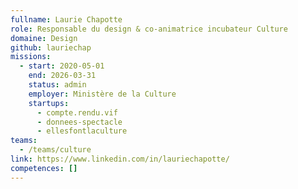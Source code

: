 ```yaml
---
fullname: Laurie Chapotte
role: Responsable du design & co-animatrice incubateur Culture
domaine: Design
github: lauriechap
missions:
  - start: 2020-05-01
    end: 2026-03-31
    status: admin
    employer: Ministère de la Culture
    startups:
      - compte.rendu.vif
      - donnees-spectacle
      - ellesfontlaculture
teams:
  - /teams/culture
link: https://www.linkedin.com/in/lauriechapotte/
competences: []
---
```

